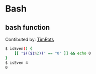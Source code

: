 # Bash

## bash function
Contibuted by: [TimRots](https://github.com/TimRots)


```bash
$ isEven() {
    [[ "$(($1%2))" == "0" ]] && echo 0
}
$ isEven 4
0
```
